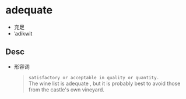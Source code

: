 # adequate
 - 充足
 - ˈadikwit
## Desc 
- 形容词
	>`satisfactory or acceptable in quality or quantity.`  
	>The wine list is adequate , but it is probably best to avoid those from the castle's own vineyard.


